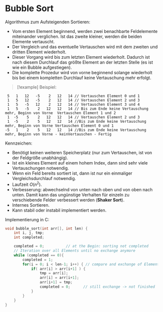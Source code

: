 # Bubble Sort

Algorithmus zum Aufsteigenden Sortieren:

- Vom ersten Element beginnend, werden zwei benachbarte Feldelemente miteinander verglichen. Ist das zweite kleiner, werden die beiden Elemente vertauscht.
- Der Vergleich und das eventuelle Vertauschen wird mit dem zweiten und dritten Element wiederholt.
- Dieser Vorgang wird bis zum letzten Element wiederholt. Dadurch ist nach diesem Durchlauf das größte Element an der letzten Stelle (es ist wie ein Bubble aufgestiegen).
- Die komplette Prozedur wird von vorne beginnend solange wiederholt bis bei einem kompletten Durchlauf keine Vertauschung mehr erfolgt.

> [!example] Beispiel:

```
 5   1   12   -5    2   12   14	// Vertauschen Element 0 und 1
 1   5   12   -5    2   12   14	// Vertauschen Element 2 und 3
 1   5   -5   12    2   12   14	// Vertauschen Element 3 und 4
 1   5   -5    2   12   12   14	// Bis zum Ende keine Vertauschung mehr, Beginn von Vorne  Vertauschen Element 1 und 2
 1  -5    5    2   12   12   14	// Vertauschen Element 2 und 3
 1  -5    2    5   12   12   14	//Bis zum Ende keine Vertauschung mehr, Beginn von Vorne Vertauschen Element 0 und 1
-5   1    2    5   12   12   14	//Bis zum Ende keine Vertauschung mehr, Beginn von Vorne - keinVertauschen - Fertig
```

Kennzeichen:

- Benötigt keinen weiteren Speicherplatz (nur zum Vertauschen, ist von der Feldgröße unabhängig).
- Ist ein kleines Element auf einem hohem Index, dann sind sehr viele Vertauschungen notwendig.
- Wenn ein Feld bereits sortiert ist, dann ist nur ein einmaliger Vergleichsdurchlauf notwendig.
- Laufzeit $O(n^2)$.
- Verbesserung: abwechselnd von unten nach oben und von oben nach unten. Damit kann das ungünstige Verhalten für einzeln zu verschiebende Felder verbessert werden (**Shaker Sort**).
- Internes Sortieren.
- Kann stabil oder instabil implementiert werden.

Implementierung in C:

```c
void bubble_sort(int arr[], int len) {
    int i, j, tmp;
    int completed;

    completed = 0;			// at the Begin: sorting not completed
    // Iteration over all Elements until no exchange anymore
    while (completed == 0){
        completed = 1;
        for(i = 0; i < len-1; i++) { // compare and exchange of Elements
            if( arr[i] > arr[i+1] ) {
                tmp = arr[i];
                arr[i] = arr[i+1];
                arr[i+1] = tmp;
                completed = 0;		// still exchange -> not finished
            }
        }
    }
}
```